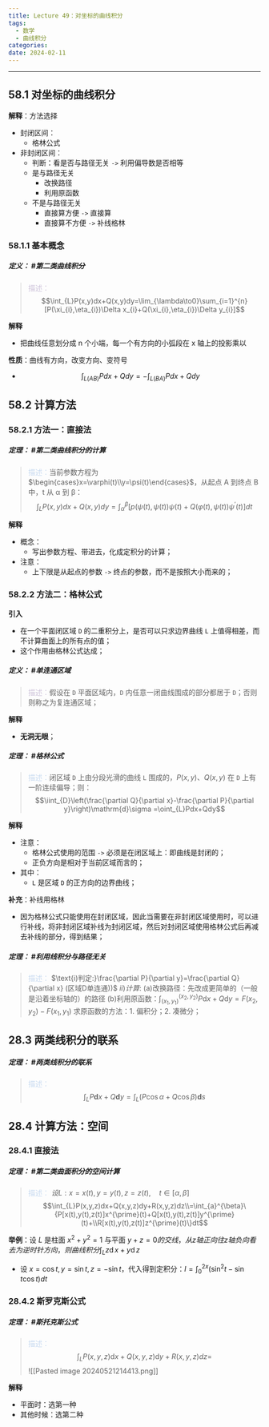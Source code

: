 ```yaml
---
title: Lecture 49：对坐标的曲线积分
tags:
  - 数学
  - 曲线积分
categories: 
date: 2024-02-11
---
```

---
## 58.1 对坐标的曲线积分
**解释**：方法选择
+ 封闭区间：
	+ 格林公式
+ 非封闭区间：
	+ 判断：看是否与路径无关 `->` 利用偏导数是否相等
	+ 是与路径无关
		+ 改换路径 
		+ 利用原函数 
	+ 不是与路径无关
		+ 直接算方便 `->` 直接算
		+ 直接算不方便 `->` 补线格林 

### 58.1.1 基本概念
 ##### **定义**： #第二类曲线积分 
> <font color="#ccc1d9">描述：</font> $$\int_{L}P(x,y)dx+Q(x,y)dy=\lim_{\lambda\to0}\sum_{i=1}^{n}[P(\xi_{i},\eta_{i})\Delta x_{i}+Q(\xi_{i},\eta_{i})\Delta y_{i}]$$

**解释**
+ 把曲线任意划分成 n 个小端，每一个有方向的小弧段在 x 轴上的投影乘以

**性质**：曲线有方向，改变方向、变符号
+ $$\int_{L(AB)}Pdx+Qdy=-\int_{L(BA)}Pdx+Qdy$$
## 58.2 计算方法
### 58.2.1 方法一：直接法
##### **定理**： #第二类曲线积分的计算
> <font color="#8db3e2"><font color="#c6d9f0">描述：</font></font>当前参数方程为 $\begin{cases}x=\varphi(t)\\y=\psi(t)\end{cases}$，从起点 A 到终点 B 中，t 从 α 到 β：$$\int_{L}P(x,y)dx+Q(x,y)dy = \int_{\alpha}^{\beta}[p(\psi(t),\psi(t))\psi(t)+Q(\varphi(t),\psi(t))\psi^{\prime}(t)]dt$$

**解释**
+ 概念：
	+ 写出参数方程、带进去，化成定积分的计算；
+ 注意：
	+ 上下限是从起点的参数 `->` 终点的参数，而不是按照大小而来的；

### 58.2.2 方法二：格林公式
**引入**
+ 在一个平面闭区域 `D` 的二重积分上，是否可以只求边界曲线 `L` 上值得相差，而不计算曲面上的所有点的值；
+ 这个作用由格林公式达成；

##### **定义**： #单连通区域 
> <font color="#ccc1d9">描述：</font>假设在 `D` 平面区域内，`D` 内任意一闭曲线围成的部分都居于 `D`；否则则称之为复连通区域；


**解释**
+ **无洞无眼**；

##### **定理**： #格林公式
> <font color="#8db3e2"><font color="#c6d9f0">描述：</font></font>闭区域 `D` 上由分段光滑的曲线 `L` 围成的，$P(x,y)、Q(x,y)$ 在 `D` 上有一阶连续偏导；则：
>     $$\iint_{D}\left(\frac{\partial Q}{\partial x}-\frac{\partial P}{\partial y}\right)\mathrm{d}\sigma =\oint_{L}Pdx+Qdy$$


**解释**
+ 注意：
	+ 格林公式使用的范围 `->` 必须是在闭区域上：即曲线是封闭的；
	+ 正负方向是相对于当前区域而言的；
+ 其中：
	+ `L` 是区域 `D` 的正方向的边界曲线；

**补充**：补线用格林
+ 因为格林公式只能使用在封闭区域，因此当需要在非封闭区域使用时，可以进行补线，将非封闭区域补线为封闭区域，然后对封闭区域使用格林公式后再减去补线的部分，得到结果；

##### **定理**： #利用线积分与路径无关
> <font color="#8db3e2"><font color="#c6d9f0">描述：</font></font> 
> $\text{i)判定:}\frac{\partial P}{\partial y}=\frac{\partial Q}{\partial x} (区域D单连通))$
> $ii)计算:$
> 	(a)改换路径：先改成更简单的（一般是沿着坐标轴的）的路径
> 	(b)利用原函数：$\int_{(x_{1},y_{1})}^{(x_{2},y_{2})}P\mathrm{d}x+Q\mathrm{d}y=F(x_{2},y_{2})-F(x_{1},y_{1})$
> 	求原函数的方法：1. 偏积分；2. 凑微分；

## 28.3 两类线积分的联系
##### **定理**： #两类线积分的联系
> <font color="#8db3e2"><font color="#c6d9f0">描述：</font></font> $$\int_{L}P\mathbf{d}x+Q\mathbf{d}y=\int_{L}(P\cos\alpha+Q\cos\beta)\mathbf{d}s$$

## 28.4 计算方法：空间
### 28.4.1 直接法
##### **定理**： #第二类曲面积分的空间计算 
> <font color="#8db3e2"><font color="#c6d9f0">描述：</font></font> $设L:x=x(t),y=y(t),z=z(t),\quad t\in[\alpha,\beta]$
> $$\int_{L}P(x,y,z)dx+Q(x,y,z)dy+R(x,y,z)dz\\=\int_{a}^{\beta}\{P[x(t),y(t),z(t)]x^{\prime}(t)+Q[x(t),y(t),z(t)]y^{\prime}(t)+\\R[x(t),y(t),z(t)]z^{\prime}(t)\}dt$$

**举例**：$\text{设 }L\text{ 是柱面 }x^2+y^2=1\text{ 与平面 }y+z=0的交线，从z轴正向往z轴负向看去为逆时针方向，则曲线积分\int_{L}z\operatorname{d}x+y\operatorname{d}z$
+ 设 $x=\cos t,y=\sin t,z=-\sin t$，代入得到定积分：$I=\int_{0}^{2x}(\sin^{2}t-\sin t\cos t)dt$

### 28.4.2 斯罗克斯公式
##### **定理**： #斯托克斯公式 
> <font color="#8db3e2"><font color="#c6d9f0">描述：</font></font> $$\int_{L}P(x,y,z)\mathrm{d}x+Q(x,y,z)\mathrm{d}y+R(x,y,z)dz=$$![[Pasted image 20240521214413.png]]

**解释**
+ 平面时：选第一种
+ 其他时候：选第二种

